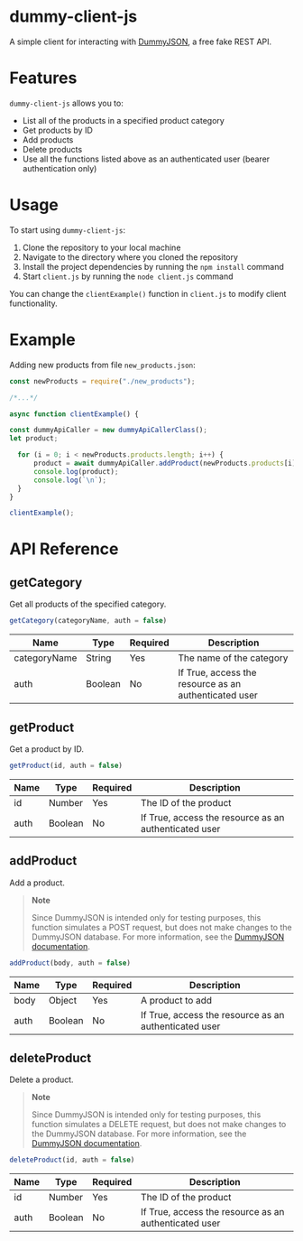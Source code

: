 # dummy-client-js
A simple client for interacting with [DummyJSON](https://dummyjson.com/), a free fake REST API.

# Features
```dummy-client-js``` allows you to:
* List all of the products in a specified product category
* Get products by ID
* Add products 
* Delete products
* Use all the functions listed above as an authenticated user (bearer authentication only)

# Usage
To start using ```dummy-client-js```:
1. Clone the repository to your local machine
2. Navigate to the directory where you cloned the repository
3. Install the project dependencies by running the ```npm install``` command
4. Start ```client.js``` by running the ```node client.js``` command

You can change the ```clientExample()``` function in ```client.js``` to modify client functionality.

# Example
Adding new products from file ``new_products.json``:

```javascript
const newProducts = require("./new_products");

/*...*/

async function clientExample() {

const dummyApiCaller = new dummyApiCallerClass();
let product;

  for (i = 0; i < newProducts.products.length; i++) {
	  product = await dummyApiCaller.addProduct(newProducts.products[i])
	  console.log(product);
	  console.log(`\n`);
  }
}

clientExample();
```

# API Reference
## getCategory
Get all products of the specified category.
```javascript
getCategory(categoryName, auth = false)
```
| Name  | Type | Required | Description |
| ------------- | ------------- |------------- | ------------- |
| categoryName  | String | Yes  | The name of the category  |
| auth | Boolean  | No | If True, access the resource as an authenticated user   |
## getProduct
Get a product by ID.
```javascript
getProduct(id, auth = false)
```
| Name  | Type | Required | Description |
| ------------- | ------------- |------------- | ------------- |
| id  | Number | Yes  | The ID of the product  |
| auth | Boolean  | No | If True, access the resource as an authenticated user   |

## addProduct
Add a product. 
> **Note**
> 
> Since DummyJSON is intended only for testing purposes, this function simulates a POST request, but does not make changes to the DummyJSON database. For more information, see the [DummyJSON documentation](https://dummyjson.com/docs/products#add).
```javascript
addProduct(body, auth = false)
```
| Name  | Type | Required | Description |
| ------------- | ------------- |------------- | ------------- |
| body  | Object | Yes  | A product to add  |
| auth | Boolean  | No | If True, access the resource as an authenticated user   |
## deleteProduct
Delete a product. 
> **Note**
>
> Since DummyJSON is intended only for testing purposes, this function simulates a DELETE request, but does not make changes to the DummyJSON database.  For more information, see the [DummyJSON documentation](https://dummyjson.com/docs/products#delete).
```javascript
deleteProduct(id, auth = false)
```
| Name  | Type | Required | Description |
| ------------- | ------------- |------------- | ------------- |
| id  | Number | Yes  | The ID of the product  |
| auth | Boolean  | No | If True, access the resource as an authenticated user   |

